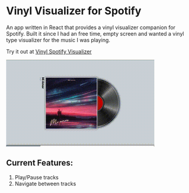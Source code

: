# Vinyl Visualizer for Spotify

An app written in React that provides a vinyl visualizer companion for Spotify.
Built it since I had an free time, empty screen and wanted a vinyl type visualizer for the music I was playing.

Try it out at [Vinyl Spotify Visualizer](https://spotify-vinyl.netlify.app/)

![Vinyl Spotify Visualizer](./sample.gif)

## Current Features:

1. Play/Pause tracks
2. Navigate between tracks
